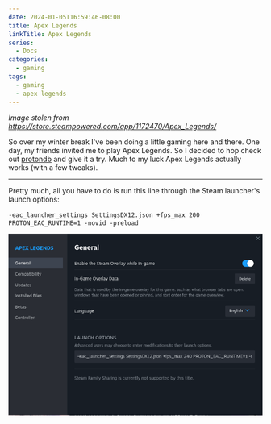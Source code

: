 ```yaml
---
date: 2024-01-05T16:59:46-08:00
title: Apex Legends
linkTitle: Apex Legends
series: 
  - Docs
categories:
  - gaming
tags:
  - gaming
  - apex legends
---
```

*Image stolen from https://store.steampowered.com/app/1172470/Apex_Legends/*

So over my winter break I've been doing a little gaming here and there. One day, my friends invited me to play Apex Legends. So I decided to hop check out [protondb](https://www.protondb.com/) and give it a try. Much to my luck Apex Legends actually works (with a few tweaks).

---


Pretty much, all you have to do is run this line through the Steam launcher's launch options:

```
-eac_launcher_settings SettingsDX12.json +fps_max 200 PROTON_EAC_RUNTIME=1 -novid -preload

```
![Launch Options](image.png)